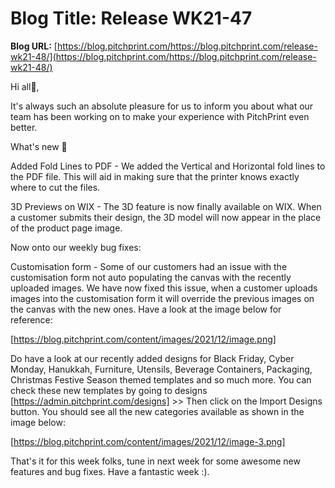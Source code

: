 # **Blog Title**: Release WK21-47

**Blog URL:** [https://blog.pitchprint.com/https://blog.pitchprint.com/release-wk21-48/](https://blog.pitchprint.com/https://blog.pitchprint.com/release-wk21-48/)

Hi all👋,

It's always such an absolute pleasure for us to inform you about what our team has been working on to make your experience with PitchPrint
even better.

What's new 🚀

Added Fold Lines to PDF - We added the Vertical and Horizontal fold lines to the PDF file. This will aid in making sure that the printer
knows exactly where to cut the files.

3D Previews on WIX - The 3D feature is now finally available on WIX. When a customer submits their design, the 3D model will now appear in
the place of the product page image.

Now onto our weekly bug fixes:

Customisation form - Some of our customers had an issue with the customisation form not auto populating the canvas with the recently
uploaded images. We have now fixed this issue, when a customer uploads images into the customisation form it will override the previous
images on the canvas with the new ones. Have a look at the image below for reference:

[https://blog.pitchprint.com/content/images/2021/12/image.png]

Do have a look at our recently added designs for Black Friday, Cyber Monday, Hanukkah, Furniture, Utensils, Beverage Containers, Packaging,
Christmas Festive Season themed templates and so much more. You can check these new templates by going to designs
[https://admin.pitchprint.com/designs] >> Then click on the Import Designs button. You should see all the new categories available as shown
in the image below:

[https://blog.pitchprint.com/content/images/2021/12/image-3.png]

That's it for this week folks, tune in next week for some awesome new features and bug fixes. Have a fantastic week :).

